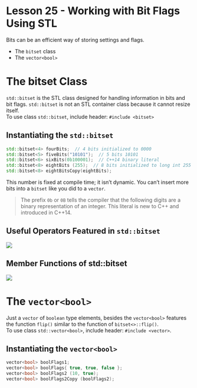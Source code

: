 # Lesson 25 - Working with Bit Flags Using STL  
Bits can be an efficient way of storing settings and flags.
* The `bitset` class
* The `vector<bool>`

# The bitset Class
`std::bitset` is the STL class designed for handling information in bits and bit flags. `std::bitset` is not an STL container class because it cannot resize itself.  
To use class `std::bitset`, include header: `#include <bitset>`

## Instantiating the `std::bitset`
```c++
std::bitset<4> fourBits;  // 4 bits initialized to 0000
std::bitset<5> fiveBits("10101");  // 5 bits 10101
std::bitset<6> sixBits(0b100001);  // C++14 binary literal
std::bitset<8> eightBits (255);  // 8 bits initialized to long int 255
std::bitset<8> eightBitsCopy(eightBits);
```
This number is fixed at compile time; it isn’t dynamic. You can’t insert more bits into a `bitset` like you did to a `vector`.
> The prefix `0b` or `0B` tells the compiler that the following digits are a binary representation of an integer. This literal is new to C++ and introduced in C++14.

## Useful Operators Featured in `std::bitset`
![](https://github.com/Huixxi/Fast-C-plus-plus/blob/master/images/op_bitset.png)

## Member Functions of std::bitset
![](https://github.com/Huixxi/Fast-C-plus-plus/blob/master/images/mfn_bitset.png)

# The `vector<bool>`
Just a `vector` of `boolean` type elements, besides the `vector<bool>` features the function `flip()` similar to the function of `bitset<>::flip()`.  
To use class `std::vector<bool>`, include header: `#include <vector>`.

## Instantiating the `vector<bool>`
```c++
vector<bool> boolFlags1;
vector<bool> boolFlags{ true, true, false };
vector<bool> boolFlags2 (10, true);
vector<bool> boolFlags2Copy (boolFlags2);
```

